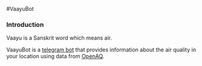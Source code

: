 #VaayuBot

### Introduction

Vaayu is a Sanskrit word which means air.

VaayuBot is a [telegram bot](https://core.telegram.org/bots) that provides information about the air quality in your location using data from [OpenAQ](https://docs.openaq.org/).
